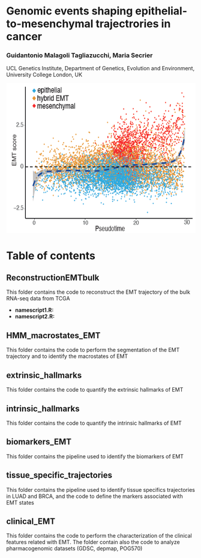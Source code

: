 # Genomic events shaping epithelial-to-mesenchymal trajectrories in cancer
### Guidantonio Malagoli Tagliazucchi, Maria Secrier
UCL Genetics Institute, Department of Genetics,  Evolution and Environment,  University College London,  UK 

<p align="center">
  <img width="700" height="400" src="https://github.com/secrierlab/EMT/blob/main/figrepo.png">
</p>

# Table of contents

## ReconstructionEMTbulk
This folder contains the code to reconstruct the EMT trajectory of the bulk RNA-seq data from TCGA
- **namescript1.R:**
- **namescript2.R:**

## HMM_macrostates_EMT
This folder contains the code to perform the segmentation of the EMT trajectory and to identify the macrostates of EMT


## extrinsic_hallmarks
This folder contains the code to quantify the extrinsic hallmarks of EMT

## intrinsic_hallmarks
This folder contains the code to quantify the intrinsic hallmarks of EMT

## biomarkers_EMT
This folder contains the pipeline used to identify the biomarkers of EMT

## tissue_specific_trajectories
This folder contains the pipeline used to identify tissue specifics trajectories in LUAD and BRCA, and the code to define the markers associated with EMT states

## clinical_EMT
This folder contains the code to perform the characterization of the clinical features related with EMT. The folder contain also the code to analyze pharmacogenomic datasets (GDSC, depmap, POG570)



